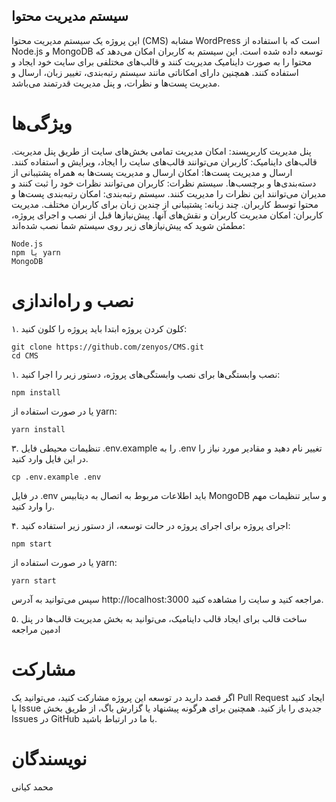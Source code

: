 ## سیستم مدیریت محتوا 
این پروژه یک سیستم مدیریت محتوا (CMS) مشابه WordPress است که با استفاده از Node.js و MongoDB توسعه داده شده است. این سیستم به کاربران امکان می‌دهد که محتوا را به صورت داینامیک مدیریت کنند و قالب‌های مختلفی برای سایت خود ایجاد و استفاده کنند. همچنین دارای امکاناتی مانند سیستم رتبه‌بندی، تغییر زبان، ارسال و مدیریت پست‌ها و نظرات، و پنل مدیریت قدرتمند می‌باشد.

# ویژگی‌ها
پنل مدیریت کاربرپسند: امکان مدیریت تمامی بخش‌های سایت از طریق پنل مدیریت.
قالب‌های داینامیک: کاربران می‌توانند قالب‌های سایت را ایجاد، ویرایش و استفاده کنند.
ارسال و مدیریت پست‌ها: امکان ارسال و مدیریت پست‌ها به همراه پشتیبانی از دسته‌بندی‌ها و برچسب‌ها.
سیستم نظرات: کاربران می‌توانند نظرات خود را ثبت کنند و مدیران می‌توانند این نظرات را مدیریت کنند.
سیستم رتبه‌بندی: امکان رتبه‌بندی پست‌ها و محتوا توسط کاربران.
چند زبانه: پشتیبانی از چندین زبان برای کاربران مختلف.
مدیریت کاربران: امکان مدیریت کاربران و نقش‌های آنها.
پیش‌نیازها
قبل از نصب و اجرای پروژه، مطمئن شوید که پیش‌نیازهای زیر روی سیستم شما نصب شده‌اند:
```
Node.js
npm یا yarn
MongoDB
```
# نصب و راه‌اندازی
۱. کلون کردن پروژه
ابتدا باید پروژه را کلون کنید:
```
git clone https://github.com/zenyos/CMS.git
cd CMS
```
۱. نصب وابستگی‌ها
برای نصب وابستگی‌های پروژه، دستور زیر را اجرا کنید:

    npm install
  
یا در صورت استفاده از yarn:

    yarn install

۳. تنظیمات محیطی
فایل .env.example را به .env تغییر نام دهید و مقادیر مورد نیاز را در این فایل وارد کنید.



    cp .env.example .env
  
  
در فایل .env باید اطلاعات مربوط به اتصال به دیتابیس MongoDB و سایر تنظیمات مهم را وارد کنید.

۴. اجرای پروژه
برای اجرای پروژه در حالت توسعه، از دستور زیر استفاده کنید:


    npm start
  

یا در صورت استفاده از yarn:



    yarn start
  

سپس می‌توانید به آدرس http://localhost:3000 مراجعه کنید و سایت را مشاهده کنید.

۵. ساخت قالب
برای ایجاد قالب داینامیک، می‌توانید به بخش مدیریت قالب‌ها در پنل ادمین مراجعه

# مشارکت
اگر قصد دارید در توسعه این پروژه مشارکت کنید، می‌توانید یک Pull Request ایجاد کنید یا Issue جدیدی را باز کنید. همچنین برای هرگونه پیشنهاد یا گزارش باگ، از طریق بخش Issues در GitHub با ما در ارتباط باشید.

# نویسندگان
محمد کیانی
